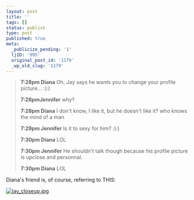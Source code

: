 ```yaml
---
layout: post
title: ''
tags: []
status: publish
type: post
published: true
meta:
  _publicize_pending: '1'
  ljID: '995'
  original_post_id: '1179'
  _wp_old_slug: '1179'
---
```

<blockquote>
<b>7:28pm Diana</b>
Oh, Jay says he wants you to change your profile picture...
:):)

<b>7:28pmJennifer</b>
why?

<b>7:28pm Diana</b>
I don't know, I like it, but he doesn't like it?
who knows the mind of a man

<b>7:29pm Jennifer</b>
Is it to sexy for him?
:):)

<b>7:30pm Diana</b>
LOL

<b>7:30pm Jennifer</b>
He shouldn't talk though because his profile picture is upclose and personnal.

<b>7:30pm Diana</b>
LOL
</blockquote>

Diana's friend is, of course, referring to THIS:

<a href='http://jay.mcgavren.com/blog/wp-content/uploads/2009/03/jay_closeup.jpg' title='jay_closeup.jpg'><img src='http://jay.mcgavren.com/blog/wp-content/uploads/2009/03/jay_closeup.thumbnail.jpg' alt='jay_closeup.jpg' /></a>
